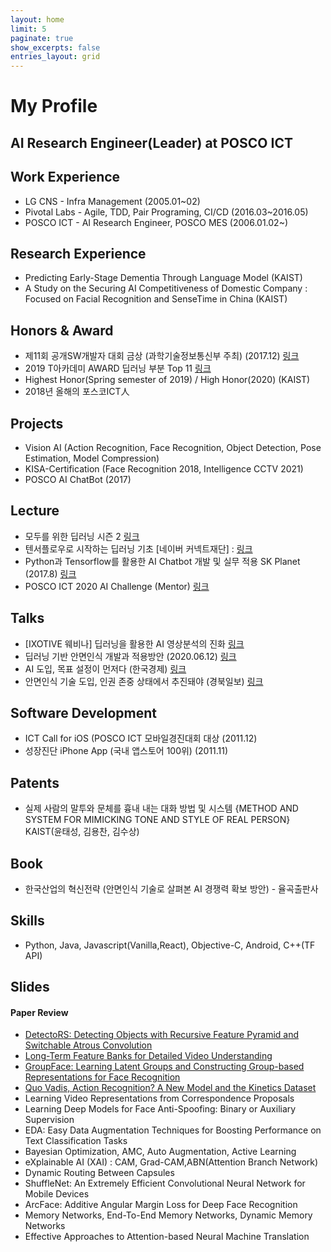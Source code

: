 ```yaml
---
layout: home
limit: 5
paginate: true
show_excerpts: false
entries_layout: grid
---
```

# My Profile

## AI Research Engineer(Leader) at POSCO ICT

## Work Experience
* LG CNS - Infra Management (2005.01~02)
* Pivotal Labs - Agile, TDD, Pair Programing, CI/CD (2016.03~2016.05)
* POSCO ICT - AI Research Engineer, POSCO MES (2006.01.02~)

## Research Experience
* Predicting Early-Stage Dementia Through Language Model (KAIST)
* A Study on the Securing AI Competitiveness of Domestic Company : Focused on Facial Recognition and SenseTime in China (KAIST)

## Honors & Award
* 제11회 공개SW개발자 대회 금상 (과학기술정보통신부 주최) (2017.12) [링크](https://www.oss.kr/dev_competition_activities/show/a0f60bdb-d64d-4bd7-8c6b-8a9df7d2647f) 
* 2019 T아카데미 AWARD 딥러닝 부분 Top 11 [링크](https://tacademy.skplanet.com/front/customer/viewNotice.action?seq=735&topYn=N) 
* Highest Honor(Spring semester of 2019) / High Honor(2020) (KAIST)
* 2018년 올해의 포스코ICT人 

## Projects
* Vision AI (Action Recognition, Face Recognition, Object Detection, Pose Estimation, Model Compression)
* KISA-Certification (Face Recognition 2018, Intelligence CCTV 2021)
* POSCO AI ChatBot (2017)


## Lecture
* 모두를 위한 딥러닝 시즌 2 [링크](https://deeplearningzerotoall.github.io/season2/)
* 텐서플로우로 시작하는 딥러닝 기초 [네이버 커넥트재단] : [링크](https://www.edwith.org/boostcourse-dl-tensorflow)
* Python과 Tensorflow를 활용한 AI Chatbot 개발 및 실무 적용 SK Planet (2017.8) [링크](https://www.slideshare.net/healess/python-tensorflow-ai-chatbot)
* POSCO ICT 2020 AI Challenge (Mentor) [링크](https://aichallenge.poscoict.com/)


## Talks
* [IXOTIVE 웨비나] 딥러닝을 활용한 AI 영상분석의 진화 [링크](https://youtu.be/oe937gzXn44)
* 딥러닝 기반 안면인식 개발과 적용방안 (2020.06.12) [링크](http://www.newsway.co.kr/news/view?tp=1&ud=2020051909563803563)
* AI 도입, 목표 설정이 먼저다 (한국경제) [링크](https://www.hankyung.com/opinion/article/2019112491371)
* 안면인식 기술 도입, 인권 존중 상태에서 추진돼야 (경북일보) [링크](https://www.kyongbuk.co.kr/news/articleView.html?idxno=2021629)

## Software Development
* ICT Call for iOS (POSCO ICT 모바일경진대회 대상 (2011.12)
* 성장진단 iPhone App (국내 앱스토어 100위) (2011.11)

## Patents
* 실제 사람의 말투와 문체를 흉내 내는 대화 방법 및 시스템 {METHOD AND SYSTEM FOR MIMICKING TONE AND STYLE OF REAL PERSON} KAIST(윤태성, 김용찬, 김수상)

## Book
* 한국산업의 혁신전략 (안면인식 기술로 살펴본 AI 경쟁력 확보 방안) - 율곡출판사

## Skills
* Python, Java, Javascript(Vanilla,React), Objective-C, Android, C++(TF API)

## Slides
#### Paper Review
* [DetectoRS: Detecting Objects with Recursive Feature Pyramid and Switchable Atrous Convolution
](https://www.slideshare.net/healess/paper-detectors-for-object-detection)
* [Long-Term Feature Banks for Detailed Video Understanding](https://www.slideshare.net/healess/long-term-feature-banks-for-detailed-video-understanding-action-recognition)
* [GroupFace: Learning Latent Groups and Constructing Group-based Representations for Face Recognition](https://www.slideshare.net/healess/groupface-face-recognition)
* [Quo Vadis, Action Recognition? A New Model and the Kinetics Dataset](https://www.slideshare.net/healess/i3d-and-kinetics-datasets-action-recognition)
* Learning Video Representations from Correspondence Proposals
* Learning Deep Models for Face Anti-Spoofing: Binary or Auxiliary Supervision  
* EDA: Easy Data Augmentation Techniques for Boosting Performance on Text Classification Tasks
* Bayesian Optimization, AMC, Auto Augmentation, Active Learning
* eXplainable AI (XAI) : CAM, Grad-CAM,ABN(Attention Branch Network)
* Dynamic Routing Between Capsules
* ShuffleNet: An Extremely Efficient Convolutional Neural Network for Mobile Devices
* ArcFace: Additive Angular Margin Loss for Deep Face Recognition
* Memory Networks, End-To-End Memory Networks, Dynamic Memory Networks 
* Effective Approaches to Attention-based Neural Machine Translation






